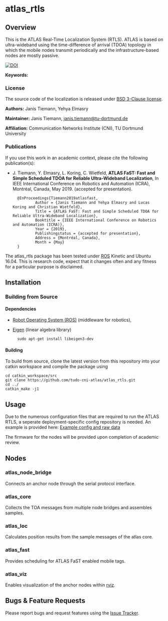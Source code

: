 # atlas_rtls

## Overview

This is the ATLAS Real-Time Localization System (RTLS). ATLAS is based on ultra-wideband using the time-difference of arrival (TDOA) topology in which the mobile nodes transmit periodically and the infrastructure-based nodes are mostly passive.

[![DOI](https://zenodo.org/badge/DOI/10.5281/zenodo.2579935.svg)](https://doi.org/10.5281/zenodo.2579935)

**Keywords:** 

### License

The source code of the localization is released under [BSD 3-Clause license](LICENSE).

**Authors:** Janis Tiemann, Yehya Elmasry

**Maintainer:** Janis Tiemann, janis.tiemann@tu-dortmund.de

**Affiliation:** Communication Networks Institute (CNI), TU Dortmund University

### Publications

If you use this work in an academic context, please cite the following publication(s):

* J. Tiemann, Y. Elmasry, L. Koring, C. Wietfeld, **ATLAS FaST: Fast and Simple Scheduled TDOA for Reliable Ultra-Wideband Localization**, In IEEE International Conference on Robotics and Automation (ICRA), Montréal, Canada, May 2019. (accepted for presentation). 

        @InProceedings{Tiemann2019atlasfast,
                Author = {Janis Tiemann and Yehya Elmasry and Lucas Koring and Christian Wietfeld},
                Title = {ATLAS FaST: Fast and Simple Scheduled TDOA for Reliable Ultra-Wideband Localization},
                Booktitle = {IEEE International Conference on Robotics and Automation (ICRA)},
                Year = {2019},
                Publishingstatus = {accepted for presentation},
                Address = {Montréal, Canada},
                Month = {May}
        }

The atlas_rtls package has been tested under [ROS] Kinetic and Ubuntu 16.04. This is research code, expect that it changes often and any fitness for a particular purpose is disclaimed.


## Installation

### Building from Source

#### Dependencies

- [Robot Operating System (ROS)](http://wiki.ros.org) (middleware for robotics),
- [Eigen] (linear algebra library)

		sudo apt-get install libeigen3-dev


#### Building

To build from source, clone the latest version from this repository into your catkin workspace and compile the package using

	cd catkin_workspace/src
	git clone https://github.com/tudo-cni-atlas/atlas_rtls.git
	cd ../
	catkin_make -j1


## Usage

Due to the numerous configuration files that are required to run the ATLAS RTLS, a seperate deployment-specific config repository is needed. An example is provided here:
[Example config and raw data](https://github.com/tudo-cni-atlas/atlas_config_example/)

The firmware for the nodes will be provided upon completion of academic review.


## Nodes

### atlas_node_bridge

Connects an anchor node through the serial protocol interface.

### atlas_core

Collects the TOA messages from multiple node bridges and assembles samples.

### atlas_loc

Calculates position results from the sample messages of the atlas core.

### atlas_fast

Provides scheduling for ATLAS FaST enabled mobile tags.

### atlas_viz

Enables visualization of the anchor nodes within [rviz].


## Bugs & Feature Requests

Please report bugs and request features using the [Issue Tracker](https://github.com/tudo-cni-atlas/atlas_rtls/issues).

[ROS]: http://www.ros.org
[rviz]: http://wiki.ros.org/rviz
[Eigen]: http://eigen.tuxfamily.org
